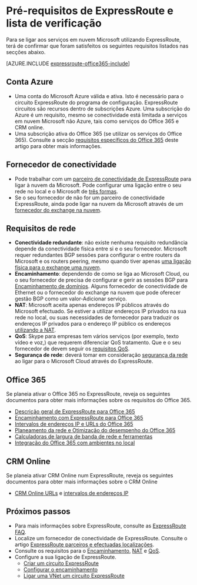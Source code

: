 <properties
   pageTitle="Pré-requisitos para ExpressRoute adoção | Microsoft Azure"
   description="Esta página fornece uma lista dos requisitos seja cumprida antes de pode encomendar um circuito Azure ExpressRoute."
   documentationCenter="na"
   services="expressroute"
   authors="cherylmc"
   manager="carmonm"
   editor=""/>
<tags
   ms.service="expressroute"
   ms.devlang="na"
   ms.topic="get-started-article"
   ms.tgt_pltfrm="na"
   ms.workload="infrastructure-services"
   ms.date="10/10/2016"
   ms.author="cherylmc"/>


# <a name="expressroute-prerequisites--checklist"></a>Pré-requisitos de ExpressRoute e lista de verificação  

Para se ligar aos serviços em nuvem Microsoft utilizando ExpressRoute, terá de confirmar que foram satisfeitos os seguintes requisitos listados nas secções abaixo.

[AZURE.INCLUDE [expressroute-office365-include](../../includes/expressroute-office365-include.md)]

## <a name="azure-account"></a>Conta Azure

- Uma conta do Microsoft Azure válida e ativa. Isto é necessário para o circuito ExpressRoute do programa de configuração. ExpressRoute circuitos são recursos dentro de subscrições Azure. Uma subscrição do Azure é um requisito, mesmo se conectividade está limitada a serviços em nuvem Microsoft não Azure, tais como serviços do Office 365 e CRM online.
- Uma subscrição ativa do Office 365 (se utilizar os serviços do Office 365). Consulte a secção [requisitos específicos do Office 365](#office-365-specific-requirements) deste artigo para obter mais informações.

## <a name="connectivity-provider"></a>Fornecedor de conectividade
- Pode trabalhar com um [parceiro de conectividade de ExpressRoute](expressroute-locations.md#partners) para ligar à nuvem da Microsoft. Pode configurar uma ligação entre o seu rede no local e o Microsoft de [três formas](expressroute-introduction.md#howtoconnect). 
- Se o seu fornecedor de não for um parceiro de conectividade ExpressRoute, ainda pode ligar na nuvem da Microsoft através de um [fornecedor do exchange na nuvem](expressroute-locations.md#nonpartners).

## <a name="network-requirements"></a>Requisitos de rede
- **Conectividade redundante**: não existe nenhuma requisito redundância depende da conectividade física entre si e o seu fornecedor. Microsoft requer redundantes BGP sessões para configurar o entre routers da Microsoft e os routers peering, mesmo quando tiver apenas [uma ligação física para o exchange uma nuvem](expressroute-faqs.md#onep2plink). 
- **Encaminhamento**: dependendo de como se liga ao Microsoft Cloud, ou o seu fornecedor de precisa de configurar e gerir as sessões BGP para [Encaminhamento de domínios](expressroute-circuit-peerings.md). Alguns fornecedor de conectividade de Ethernet ou o fornecedor do exchange na nuvem que pode oferecer gestão BGP como um valor-Adicionar serviço.
- **NAT**: Microsoft aceita apenas endereços IP públicos através do Microsoft efectuado. Se estiver a utilizar endereços IP privados na sua rede no local, ou suas necessidades de fornecedor para traduzir os endereços IP privados para o endereço IP público os endereços [utilizando a NAT](expressroute-nat.md).
- **QoS**: Skype para empresas tem vários serviços (por exemplo, texto vídeo e voz,) que requerem diferenciar QoS tratamento. Que e o seu fornecedor de devem seguir os [requisitos QoS](expressroute-qos.md).
- **Segurança de rede**: deverá tomar em consideração [segurança da rede](../best-practices-network-security.md) ao ligar para o Microsoft Cloud através do ExpressRoute.
 
## <a name="office-365"></a>Office 365

Se planeia ativar o Office 365 no ExpressRoute, reveja os seguintes documentos para obter mais informações sobre os requisitos do Office 365.


- [Descrição geral de ExpressRoute para Office 365](https://support.office.com/en-us/article/Azure-ExpressRoute-for-Office-365-6d2534a2-c19c-4a99-be5e-33a0cee5d3bd)
- [Encaminhamento com ExpressRoute para Office 365](https://support.office.com/en-us/article/Routing-with-ExpressRoute-for-Office-365-e1da26c6-2d39-4379-af6f-4da213218408)
- [Intervalos de endereços IP e URLs do Office 365](https://support.office.com/en-us/article/Office-365-URLs-and-IP-address-ranges-8548a211-3fe7-47cb-abb1-355ea5aa88a2)
- [Planeamento da rede e Otimização do desempenho do Office 365](https://support.office.com/en-us/article/Network-planning-and-performance-tuning-for-Office-365-e5f1228c-da3c-4654-bf16-d163daee8848)
- [Calculadoras de largura de banda de rede e ferramentas](https://support.office.com/en-us/article/Network-and-migration-planning-for-Office-365-f5ee6c33-bcd7-4b0b-b0f8-dc1d9fb8d132)
- [Integração do Office 365 com ambientes no local](https://support.office.com/en-us/article/Office-365-integration-with-on-premises-environments-263faf8d-aa21-428b-aed3-2021837a4b65)

## <a name="crm-online"></a>CRM Online 
Se planeia ativar CRM Online num ExpressRoute, reveja os seguintes documentos para obter mais informações sobre o CRM Online

- [CRM Online URLs](https://support.microsoft.com/kb/2655102) e [intervalos de endereços IP](https://support.microsoft.com/kb/2728473)

## <a name="next-steps"></a>Próximos passos

- Para mais informações sobre ExpressRoute, consulte as [ExpressRoute FAQ](expressroute-faqs.md).
- Localize um fornecedor de conectividade de ExpressRoute. Consulte o artigo [ExpressRoute parceiros e efectuadas localizações](expressroute-locations.md).
- Consulte os requisitos para o [Encaminhamento](expressroute-routing.md), [NAT](expressroute-nat.md) e [QoS](expressroute-qos.md).
- Configure a sua ligação de ExpressRoute.
    - [Criar um circuito ExpressRoute](expressroute-howto-circuit-classic.md)
    - [Configurar o encaminhamento](expressroute-howto-routing-classic.md)
    - [Ligar uma VNet um circuito ExpressRoute](expressroute-howto-linkvnet-classic.md)

